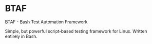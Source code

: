 # BTAF

BTAF - Bash Test Automation Framework

Simple, but powerful script-based testing framework for Linux. Written entirely in Bash.
